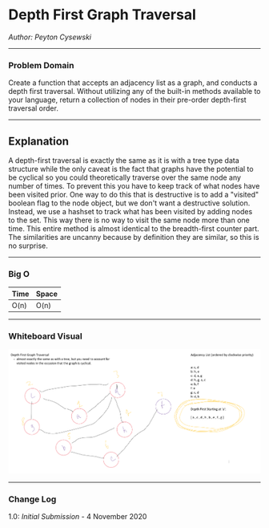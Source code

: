 # Depth First Graph Traversal

*Author: Peyton Cysewski*

---

### Problem Domain

Create a function that accepts an adjacency list as a graph, and conducts a depth first traversal. Without utilizing any of the built-in methods available to your language, return a collection of nodes in their pre-order depth-first traversal order.

---

## Explanation

A depth-first traversal is exactly the same as it is with a tree type data structure while the only caveat is the fact that graphs have the potential to be cyclical so you could theoretically traverse over the same node any number of times. To prevent this you have to keep track of what nodes have been visited prior. One way to do this that is destructive is to add a "visited" boolean flag to the node object, but we don't want a destructive solution. Instead, we use a hashset to track what has been visited by adding nodes to the set. This way there is no way to visit the same node more than one time. This entire method is almost identical to the breadth-first counter part. The similarities are uncanny because by definition they are similar, so this is no surprise.

---


### Big O


| Time | Space |
| :----------- | :----------- |
| O(n) | O(n) |


---


### Whiteboard Visual
![Whiteboard](./assets/whiteboard.png)


---

### Change Log
1.0: *Initial Submission* - 4 November 2020  
